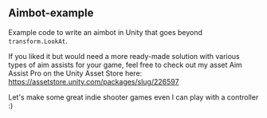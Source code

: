 ## Aimbot-example

Example code to write an aimbot in Unity that goes beyond `transform.LookAt`. 

If you liked it but would need a more ready-made solution with various types of aim assists for your game, 
feel free to check out my asset Aim Assist Pro on the Unity Asset Store here: https://assetstore.unity.com/packages/slug/226597 

Let's make some great indie shooter games even I can play with a controller :) 
